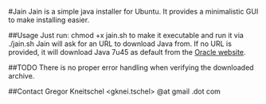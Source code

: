 #Jain
Jain is a simple java installer for Ubuntu. It provides a minimalistic GUI to
make installing easier.

##Usage
Just run:
    chmod +x jain.sh
to make it executable and run it via
    ./jain.sh
Jain will ask for an URL to download Java from.
If no URL is provided, it will download Java 7u45 as default from the [Oracle website](http://www.oracle.com/technetwork/java/javase/downloads/jdk7-downloads-1880260.html).

##TODO
There is no proper error handling when verifying the downloaded archive.

##Contact
Gregor Kneitschel
<gknei.tschel> @at gmail .dot com
